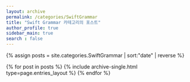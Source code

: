 ```yaml
---
layout: archive
permalink: /categories/SwiftGrammar
title: "Swift Grammar 카테고리의 포스트"
author_profile: true
sidebar_main: true
search : false
---
```


{% assign posts = site.categories.SwiftGrammar | sort:"date" | reverse %}

{% for post in posts %}
  {% include archive-single.html type=page.entries_layout %}
{% endfor %}